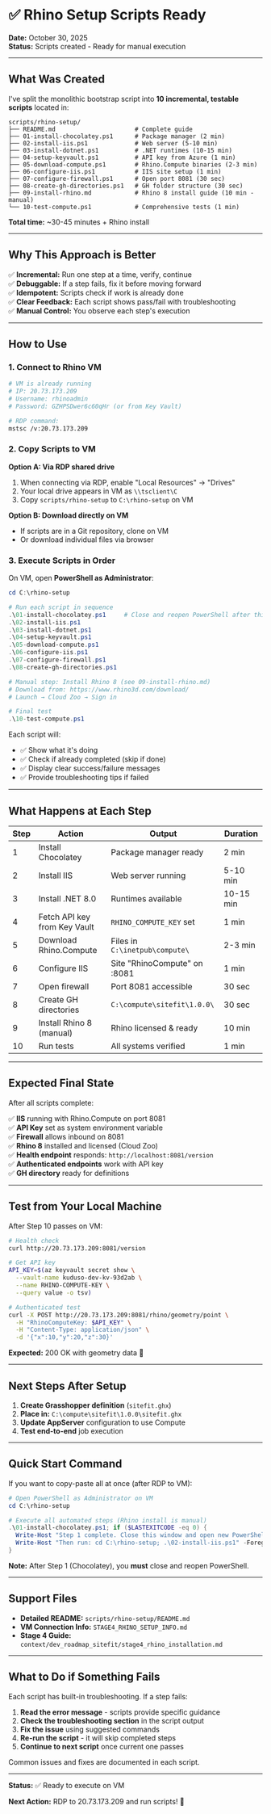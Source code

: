 # ✅ Rhino Setup Scripts Ready

**Date:** October 30, 2025  
**Status:** Scripts created - Ready for manual execution

---

## What Was Created

I've split the monolithic bootstrap script into **10 incremental, testable scripts** located in:

```
scripts/rhino-setup/
├── README.md                      # Complete guide
├── 01-install-chocolatey.ps1      # Package manager (2 min)
├── 02-install-iis.ps1             # Web server (5-10 min)
├── 03-install-dotnet.ps1          # .NET runtimes (10-15 min)
├── 04-setup-keyvault.ps1          # API key from Azure (1 min)
├── 05-download-compute.ps1        # Rhino.Compute binaries (2-3 min)
├── 06-configure-iis.ps1           # IIS site setup (1 min)
├── 07-configure-firewall.ps1      # Open port 8081 (30 sec)
├── 08-create-gh-directories.ps1   # GH folder structure (30 sec)
├── 09-install-rhino.md            # Rhino 8 install guide (10 min - manual)
└── 10-test-compute.ps1            # Comprehensive tests (1 min)
```

**Total time:** ~30-45 minutes + Rhino install

---

## Why This Approach is Better

✅ **Incremental:** Run one step at a time, verify, continue  
✅ **Debuggable:** If a step fails, fix it before moving forward  
✅ **Idempotent:** Scripts check if work is already done  
✅ **Clear Feedback:** Each script shows pass/fail with troubleshooting  
✅ **Manual Control:** You observe each step's execution  

---

## How to Use

### 1. Connect to Rhino VM

```bash
# VM is already running
# IP: 20.73.173.209
# Username: rhinoadmin
# Password: GZHPSDwer6c60qHr (or from Key Vault)

# RDP command:
mstsc /v:20.73.173.209
```

### 2. Copy Scripts to VM

**Option A: Via RDP shared drive**
1. When connecting via RDP, enable "Local Resources" → "Drives"
2. Your local drive appears in VM as `\\tsclient\C`
3. Copy `scripts/rhino-setup` to `C:\rhino-setup` on VM

**Option B: Download directly on VM**
- If scripts are in a Git repository, clone on VM
- Or download individual files via browser

### 3. Execute Scripts in Order

On VM, open **PowerShell as Administrator**:

```powershell
cd C:\rhino-setup

# Run each script in sequence
.\01-install-chocolatey.ps1     # Close and reopen PowerShell after this
.\02-install-iis.ps1
.\03-install-dotnet.ps1
.\04-setup-keyvault.ps1
.\05-download-compute.ps1
.\06-configure-iis.ps1
.\07-configure-firewall.ps1
.\08-create-gh-directories.ps1

# Manual step: Install Rhino 8 (see 09-install-rhino.md)
# Download from: https://www.rhino3d.com/download/
# Launch → Cloud Zoo → Sign in

# Final test
.\10-test-compute.ps1
```

Each script will:
- ✅ Show what it's doing
- ✅ Check if already completed (skip if done)
- ✅ Display clear success/failure messages
- ✅ Provide troubleshooting tips if failed

---

## What Happens at Each Step

| Step | Action | Output | Duration |
|------|--------|--------|----------|
| 1 | Install Chocolatey | Package manager ready | 2 min |
| 2 | Install IIS | Web server running | 5-10 min |
| 3 | Install .NET 8.0 | Runtimes available | 10-15 min |
| 4 | Fetch API key from Key Vault | `RHINO_COMPUTE_KEY` set | 1 min |
| 5 | Download Rhino.Compute | Files in `C:\inetpub\compute\` | 2-3 min |
| 6 | Configure IIS | Site "RhinoCompute" on :8081 | 1 min |
| 7 | Open firewall | Port 8081 accessible | 30 sec |
| 8 | Create GH directories | `C:\compute\sitefit\1.0.0\` | 30 sec |
| 9 | Install Rhino 8 (manual) | Rhino licensed & ready | 10 min |
| 10 | Run tests | All systems verified | 1 min |

---

## Expected Final State

After all scripts complete:

✅ **IIS** running with Rhino.Compute on port 8081  
✅ **API Key** set as system environment variable  
✅ **Firewall** allows inbound on 8081  
✅ **Rhino 8** installed and licensed (Cloud Zoo)  
✅ **Health endpoint** responds: `http://localhost:8081/version`  
✅ **Authenticated endpoints** work with API key  
✅ **GH directory** ready for definitions  

---

## Test from Your Local Machine

After Step 10 passes on VM:

```bash
# Health check
curl http://20.73.173.209:8081/version

# Get API key
API_KEY=$(az keyvault secret show \
  --vault-name kuduso-dev-kv-93d2ab \
  --name RHINO-COMPUTE-KEY \
  --query value -o tsv)

# Authenticated test
curl -X POST http://20.73.173.209:8081/rhino/geometry/point \
  -H "RhinoComputeKey: $API_KEY" \
  -H "Content-Type: application/json" \
  -d '{"x":10,"y":20,"z":30}'
```

**Expected:** 200 OK with geometry data 🎉

---

## Next Steps After Setup

1. **Create Grasshopper definition** (`sitefit.ghx`)
2. **Place in:** `C:\compute\sitefit\1.0.0\sitefit.ghx`
3. **Update AppServer** configuration to use Compute
4. **Test end-to-end** job execution

---

## Quick Start Command

If you want to copy-paste all at once (after RDP to VM):

```powershell
# Open PowerShell as Administrator on VM
cd C:\rhino-setup

# Execute all automated steps (Rhino install is manual)
.\01-install-chocolatey.ps1; if ($LASTEXITCODE -eq 0) {
  Write-Host "Step 1 complete. Close this window and open new PowerShell as Admin"
  Write-Host "Then run: cd C:\rhino-setup; .\02-install-iis.ps1" -ForegroundColor Yellow
}
```

**Note:** After Step 1 (Chocolatey), you **must** close and reopen PowerShell.

---

## Support Files

- **Detailed README:** `scripts/rhino-setup/README.md`
- **VM Connection Info:** `STAGE4_RHINO_SETUP_INFO.md`
- **Stage 4 Guide:** `context/dev_roadmap_sitefit/stage4_rhino_installation.md`

---

## What to Do if Something Fails

Each script has built-in troubleshooting. If a step fails:

1. **Read the error message** - scripts provide specific guidance
2. **Check the troubleshooting section** in the script output
3. **Fix the issue** using suggested commands
4. **Re-run the script** - it will skip completed steps
5. **Continue to next script** once current one passes

Common issues and fixes are documented in each script.

---

**Status:** ✅ Ready to execute on VM

**Next Action:** RDP to 20.73.173.209 and run scripts! 🚀

